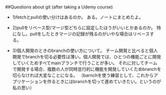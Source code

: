 #
##Questions about git (after taking a Udemy course)
- 1)fetchとpullの使い分けはあるのか。
ある。ノートにまとめたよ。

- 2)pullをリベース型/マージ型どちらに設定したほうがいいとかあるのか。
特になし。pullをしたときマージの記録が残るのがいやな場合はリベースする。

- 3)個人開発のときのbranchの使い方について。
チーム開発と比べると個人開発でbranchを切る必要性は薄い。個人開発では、ひとつの機能ごとに開発していくためすべてmainブランチで行うことが多い。
それに対してチームで開発する場合、複数の人が同時並行的に機能を開発していくためbranchを切らなければ大変なことになる。
（barnchを使う練習として、これからアプリケーションを作るときにはbranchを切って進めていきたい。というのが私の思い）
